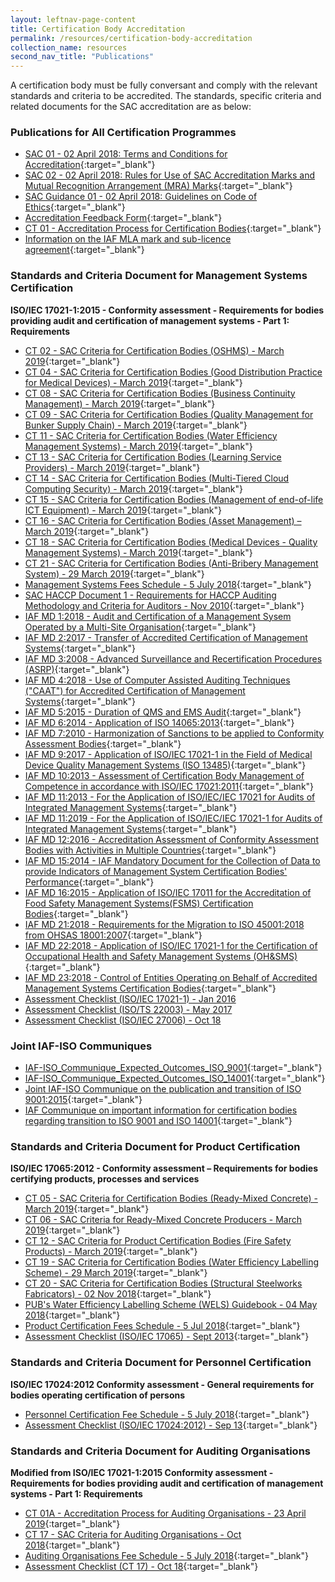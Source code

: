 ```yaml
---
layout: leftnav-page-content
title: Certification Body Accreditation
permalink: /resources/certification-body-accreditation
collection_name: resources
second_nav_title: "Publications"
---
```


A certification body must be fully conversant and comply with the relevant standards and criteria to be accredited. The standards, specific criteria and related documents for the SAC accreditation are as below:

### Publications for All Certification Programmes

* [SAC 01 - 02 April 2018: Terms and Conditions for Accreditation](/files/sac_documents/SAC%2001%20%2802%20April%202018%29.pdf){:target="_blank"}
* [SAC 02 - 02 April 2018: Rules for Use of SAC Accreditation Marks and Mutual Recognition Arrangement (MRA) Marks](/files/sac_documents/SAC%2002%20-%20SAC%20and%20MRA%20Marks%20%2802%20April%202018%29.pdf){:target="_blank"}
* [SAC Guidance 01 - 02 April 2018: Guidelines on Code of Ethics](/files/sac_documents/SAC%20Guidance%2001%20-%20Guidelines%20on%20Code%20of%20Ethics%20%2802%20April%202018%29.pdf){:target="_blank"}
* [Accreditation Feedback Form](/files/sac_documents/SACFM10%20-%20AC%20feedback%20form%2002%20April%202018.doc){:target="_blank"}
* [CT 01 - Accreditation Process for Certification Bodies](/files/sac_documents/management_system_and_products_certification/CT%2001%20%2829%20Mar%2018%29.pdf){:target="_blank"}
* [Information on the IAF MLA mark and sub-licence agreement](/files/sac_documents/management_system_and_products_certification/IAF%20ML2%20%282016%20Issue_3%29.pdf){:target="_blank"} 

### Standards and Criteria Document for Management Systems Certification
**ISO/IEC 17021-1:2015 - Conformity assessment - Requirements for bodies providing audit and certification of management systems - Part 1: Requirements**
* [CT 02 - SAC Criteria for Certification Bodies (OSHMS) - March 2019](/files/sac_documents/management_system_and_products_certification/CT%2002_29%20March%202019.pdf){:target="_blank"} 
* [CT 04 - SAC Criteria for Certification Bodies (Good Distribution Practice for Medical Devices) - March 2019](/files/sac_documents/management_system_and_products_certification/CT%2004%20%2829%20March%202019%29.pdf){:target="_blank"} 
* [CT 08 - SAC Criteria for Certification Bodies (Business Continuity Management) - March 2019](/files/sac_documents/management_system_and_products_certification/CT%2008_29%20March%202019.pdf){:target="_blank"} 
* [CT 09 - SAC Criteria for Certification Bodies (Quality Management for Bunker Supply Chain) - March 2019](/files/sac_documents/management_system_and_products_certification/CT%2009%2c%2029%20March%202019.pdf){:target="_blank"} 
* [CT 11 - SAC Criteria for Certification Bodies (Water Efficiency Management Systems) - March 2019](/files/sac_documents/management_system_and_products_certification/CT%2011%2c%2029%20March%202019.pdf){:target="_blank"} 
* [CT 13 - SAC Criteria for Certification Bodies (Learning Service Providers)  - March 2019](/files/sac_documents/management_system_and_products_certification/CT%2013%2c%2027%2029%20March%202019.pdf){:target="_blank"} 
* [CT 14 - SAC Criteria for Certification Bodies (Multi-Tiered Cloud Computing Security) - March 2019](/files/sac_documents/management_system_and_products_certification/CT%2014%2c%2029%20March%202019.pdf){:target="_blank"} 
* [CT 15 - SAC Criteria for Certification Bodies (Management of end-of-life ICT Equipment) - March 2019](/files/sac_documents/management_system_and_products_certification/CT%2015%2c%2029%20March%202019.pdf){:target="_blank"} 
* [CT 16 - SAC Criteria for Certification Bodies (Asset Management) – March 2019](/files/sac_documents/management_system_and_products_certification/CT%2016%2c%2029%20March%202019.pdf){:target="_blank"} 
* [CT 18 - SAC Criteria for Certification Bodies (Medical Devices - Quality Management Systems) - March 2019](/files/sac_documents/management_system_and_products_certification/CT%2018%2c%2029%20March%202019.pdf){:target="_blank"} 
* [CT 21 - SAC Criteria for Certification Bodies (Anti-Bribery Management System) - 29 March 2019](/files/sac_documents/management_system_and_products_certification/CT%2021%20-%2029%20March%202019.pdf){:target="_blank"} 
* [Management Systems Fees Schedule - 5 July 2018](/files/sac_documents/management_system_and_products_certification/MS-Fees%20Schedule%20%28MSDOC04%29%205%20July%202018.pdf){:target="_blank"} 
* [SAC HACCP Document 1 - Requirements for HACCP Auditing Methodology and Criteria for Auditors - Nov 2010](/files/sac_documents/management_system_and_products_certification/SAC%20HACCP%20Doc%201_Sep05%20%28Amdt6_1Nov10%29.pdf){:target="_blank"} 
* [IAF MD 1:2018 - Audit and Certification of a Management Sysem Operated by a Multi-Site Organisation](/files/sac_documents/management_system_and_products_certification/MD%201%20Issue%202%20Jan%202018%20Pub%2029%2001%202018.pdf){:target="_blank"} 
* [IAF MD 2:2017 - Transfer of Accredited Certification of Management Systems](/files/sac_documents/management_system_and_products_certification/IAF%20MD2%20-%202017.pdf){:target="_blank"} 
* [IAF MD 3:2008 - Advanced Surveillance and Recertification Procedures (ASRP)](/files/sac_documents/management_system_and_products_certification/IAF%20MD3%202008.pdf){:target="_blank"} 
* [IAF MD 4:2018 - Use of Computer Assisted Auditing Techniques ("CAAT") for Accredited Certification of Management Systems](/files/sac_documents/management_system_and_products_certification/IAF%20MD4%20Issue%202%2003072018.pdf){:target="_blank"} 
* [IAF MD 5:2015 - Duration of QMS and EMS Audit](/files/sac_documents/management_system_and_products_certification/IAF%20MD%205.pdf){:target="_blank"} 
* [IAF MD 6:2014 - Application of ISO 14065:2013](/files/sac_documents/management_system_and_products_certification/IAF%20MD6%202014%20Issue%202%20Publication%2023%2003%202014.pdf){:target="_blank"} 
* [IAF MD 7:2010 - Harmonization of Sanctions to be applied to Conformity Assessment Bodies](/files/sac_documents/management_system_and_products_certification/IAF%20MD7%202010.pdf){:target="_blank"} 
* [IAF MD 9:2017 - Application of ISO/IEC 17021-1 in the Field of Medical Device Quality Management Systems (ISO 13485)](/files/sac_documents/management_system_and_products_certification/IAF%20MD9%20%282017%29.pdf){:target="_blank"} 
* [IAF MD 10:2013 - Assessment of Certification Body Management of Competence in accordance with ISO/IEC 17021:2011](/files/sac_documents/management_system_and_products_certification/IAF%20MD10%202013.pdf){:target="_blank"} 
* [IAF MD 11:2013 - For the Application of ISO/IEC/IEC 17021 for Audits of Integrated Management Systems](/files/sac_documents/management_system_and_products_certification/IAF%20MD11%202013.pdf){:target="_blank"} 
* [IAF MD 11:2019 - For the Application of ISO/IEC/IEC 17021-1 for Audits of Integrated Management Systems](/files/sac_documents/management_system_and_products_certification/IAF%20MD11%20Issue%202%2017012019.pdf){:target="_blank"} 
* [IAF MD 12:2016 - Accreditation Assessment of Conformity Assessment Bodies with Activities in Multiple Countries](/files/sac_documents/management_system_and_products_certification/IAF%20MD%2012.pdf){:target="_blank"} 
* [IAF MD 15:2014 - IAF Mandatory Document for the Collection of Data to provide Indicators of Management System Certification Bodies' Performance](/files/sac_documents/management_system_and_products_certification/IAF%20MD%2015.pdf){:target="_blank"} 
* [IAF MD 16:2015 - Application of ISO/IEC 17011 for the Accreditation of Food Safety Management Systems(FSMS) Certification Bodies](/files/sac_documents/management_system_and_products_certification/IAF%20MD%2016.pdf){:target="_blank"} 
* [IAF MD 21:2018 - Requirements for the Migration to ISO 45001:2018 from OHSAS 18001:2007](/files/sac_documents/management_system_and_products_certification/IAF%20MD21%20%28Migration%20to%20ISO45001-2018%29.pdf){:target="_blank"} 
* [IAF MD 22:2018 - Application of ISO/IEC 17021-1 for the Certification of Occupational Health and Safety Management Systems (OH&SMS)](/files/sac_documents/management_system_and_products_certification/IAF%20MD%2022%20OHSMS.pdf){:target="_blank"} 
* [IAF MD 23:2018 - Control of Entities Operating on Behalf of Accredited Management Systems Certification Bodies](/files/sac_documents/management_system_and_products_certification/IAF-MD23-Control-of-Entities-08052018.pdf){:target="_blank"}
* [Assessment Checklist (ISO/IEC 17021-1) - Jan 2016](/files/sac_documents/management_system_and_products_certification/17021-1%20checklist%2c%20Jan%2016.doc)
* [Assessment Checklist (ISO/TS 22003) - May 2017](/files/sac_documents/management_system_and_products_certification/MPFM25C%20-%20FSMS%20checklist%20%28May%2017%29.doc) 
* [Assessment Checklist (ISO/IEC 27006) - Oct 18](/files/sac_documents/management_system_and_products_certification/Assessment%20Checklist%20%28ISOIEC%2027006%29%2010%20Oct%2018.doc)

### Joint IAF-ISO Communiques 
* [IAF-ISO_Communique_Expected_Outcomes_ISO_9001](/files/sac_documents/management_system_and_products_certification/IAF-ISO_Communique_Expected_Outcomes_ISO_9001.pdf){:target="_blank"} 
* [IAF-ISO_Communique_Expected_Outcomes_ISO_14001](/files/sac_documents/management_system_and_products_certification/IAF-ISO_Communique_Expected_Outcomes_ISO_14001.pdf){:target="_blank"} 
* [Joint IAF-ISO Communique on the publication and transition of ISO 9001:2015](/files/sac_documents/management_system_and_products_certification/Joint%20IAF%20ISO%20Communique%20on%20the%20publication%20and%20transition%2008Oct%202015.pdf){:target="_blank"} 
* [IAF Communique on important information for certification bodies regarding transition to ISO 9001 and ISO 14001](/files/sac_documents/management_system_and_products_certification/IAF_communique__Important_information_for_Certification_Bodies_regarding_transition_to_ISO_9001_and_ISO_14001.pdf){:target="_blank"} 

### Standards and Criteria Document for Product Certification
**ISO/IEC 17065:2012 - Conformity assessment – Requirements for bodies certifying products, processes and services**
* [CT 05 - SAC Criteria for Certification Bodies (Ready-Mixed Concrete) - March 2019](/files/sac_documents/management_system_and_products_certification/CT%2005%2c%2029%20March%202019.pdf){:target="_blank"} 
* [CT 06 - SAC Criteria for Ready-Mixed Concrete Producers - March 2019](/files/sac_documents/management_system_and_products_certification/CT%2006%2c%2029%20March%202019.pdf){:target="_blank"}
* [CT 12 - SAC Criteria for Product Certification Bodies (Fire Safety Products) - March 2019](/files/sac_documents/management_system_and_products_certification/CT%2012%2c%2029%20March%202019.pdf){:target="_blank"}
* [CT 19 - SAC Criteria for Certification Bodies (Water Efficiency Labelling Scheme) - 29 March 2019](/files/sac_documents/management_system_and_products_certification/CT%2019%2c%2029%20March%202019.pdf){:target="_blank"}
* [CT 20 - SAC Criteria for Certification Bodies (Structural Steelworks Fabricators) - 02 Nov 2018](/files/sac_documents/management_system_and_products_certification/CT%2020%202%20Nov%2018.pdf){:target="_blank"}
* [PUB's Water Efficiency Labelling Scheme (WELS) Guidebook - 04 May 2018](/files/sac_documents/management_system_and_products_certification/WELS%20Guidebook%20%284%20May%2018%29.pdf){:target="_blank"}
* [Product Certification Fees Schedule - 5 Jul 2018](/files/sac_documents/management_system_and_products_certification/Pdt-Fees%20Schedule%20%28PDOC04%29%205%20July%202018.pdf){:target="_blank"}
* [Assessment Checklist (ISO/IEC 17065) - Sept 2013](/files/sac_documents/management_system_and_products_certification/17065%20checklist%2c%20Sep%2013.docx){:target="_blank"}

### Standards and Criteria Document for Personnel Certification
**ISO/IEC 17024:2012 Conformity assessment - General requirements for bodies operating certification of persons**
* [Personnel Certification Fee Schedule - 5 July 2018](/files/sac_documents/management_system_and_products_certification/PC-Fees%20Schedule%20%28PCDOC04%29%205%20July%202018.pdf){:target="_blank"}
* [Assessment Checklist (ISO/IEC 17024:2012) - Sep 13](/files/sac_documents/management_system_and_products_certification/17024%20checklist%2c%20Sep%2013.docx){:target="_blank"}

### Standards and Criteria Document for Auditing Organisations
**Modified from ISO/IEC 17021-1:2015 Conformity assessment - Requirements for bodies providing audit and certification of management systems - Part 1: Requirements**
* [CT 01A - Accreditation Process for Auditing Organisations - 23 April 2019](/files/sac_documents/management_system_and_products_certification/CT%2001A_23%20April%202019.pdf){:target="_blank"}
* [CT 17 - SAC Criteria for Auditing Organisations - Oct 2018](/files/sac_documents/management_system_and_products_certification/CT%2017%201%20October%202018.pdf){:target="_blank"}
* [Auditing Organisations Fee Schedule - 5 July 2018](/files/sac_documents/management_system_and_products_certification/AO-Fees%20Schedule%20%28AODOC04%29%205%20July%202018.pdf){:target="_blank"}
* [Assessment Checklist (CT 17) - Oct 18](/files/sac_documents/management_system_and_products_certification/Assessment%20Checklist%20%28CT%2017%29%20-%2001%20October%202018.docx){:target="_blank"}
